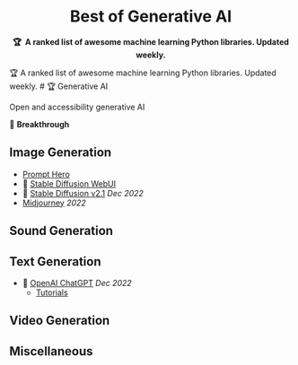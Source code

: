 <h1 align="center">
    Best of Generative AI
    <br>
</h1>

<p align="center">
    <strong>🏆&nbsp; A ranked list of awesome machine learning Python libraries. Updated weekly.</strong>
</p>
🏆 A ranked list of awesome machine learning Python libraries. Updated weekly.
# 🏆 Generative AI

Open and accessibility generative AI

🌟 **Breakthrough**

## Image Generation

* [Prompt Hero](https://prompthero.com/)
* 🌟 [Stable Diffusion WebUI](https://github.com/AUTOMATIC1111/stable-diffusion-webui)
* 🌟 [Stable Diffusion v2.1](https://stability.ai/blog/stablediffusion2-1-release7-dec-2022) *Dec 2022*
* [Midjourney](https://midjourney.com/) *2022*

## Sound Generation

## Text Generation

* 🌟 [OpenAI ChatGPT](https://chat.openai.com/chat) *Dec 2022*
  * [Tutorials](tutorials/chatgpt.md)

## Video Generation

## Miscellaneous
